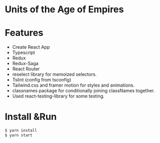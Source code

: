 # Units of the Age of Empires 

# Features

  - Create React App
  - Typescript
  - Redux
  - Redux-Saga
  - React Router
  - reselect library for memoized selectors.
  - Tslint (config from tsconfig)
  - Tailwind.css and framer motion for styles and animations.
  - classnames package for conditionally joining classNames together.
  - Used react-testing-library for some testing. 

# Install &Run
```sh
$ yarn install
$ yarn start
```
